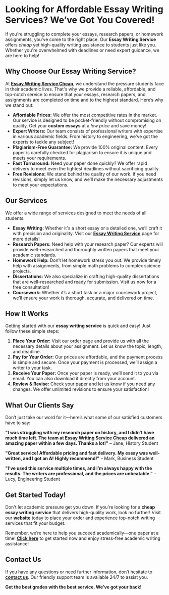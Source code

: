 # Looking for Affordable Essay Writing Services? We’ve Got You Covered!

If you're struggling to complete your essays, research papers, or homework assignments, you've come to the right place. Our **Essay Writing Service** offers _cheap_ yet high-quality writing assistance to students just like you. Whether you're overwhelmed with deadlines or need expert guidance, we are here to help!

## Why Choose Our Essay Writing Service?

At **[Essay Writing Service Cheap](https://tinyurl.com/topessay?keyword=essay+writing+service+cheap)**, we understand the pressure students face in their academic lives. That's why we provide a reliable, affordable, and top-notch service to ensure that your essays, research papers, and assignments are completed on time and to the highest standard. Here’s why we stand out:

- **Affordable Prices:** We offer the most competitive rates in the market. Our service is designed to be pocket-friendly without compromising on quality. Get your **custom essays** at a _low price_ and save money!
- **Expert Writers:** Our team consists of professional writers with expertise in various academic fields. From history to engineering, we've got the experts to tackle any subject!
- **Plagiarism-Free Guarantee:** We provide 100% original content. Every paper is carefully checked for plagiarism to ensure it is unique and meets your requirements.
- **Fast Turnaround:** Need your paper done quickly? We offer rapid delivery to meet even the tightest deadlines without sacrificing quality.
- **Free Revisions:** We stand behind the quality of our work. If you need revisions, simply let us know, and we’ll make the necessary adjustments to meet your expectations.

## Our Services

We offer a wide range of services designed to meet the needs of all students:

- **Essay Writing:** Whether it's a short essay or a detailed one, we’ll craft it with precision and originality. Visit our [**Essay Writing Service**](https://tinyurl.com/topessay?keyword=essay+writing+service+cheap) page for more details!
- **Research Papers:** Need help with your research paper? Our experts will provide well-researched and thoroughly written papers that meet your academic standards.
- **Homework Help:** Don’t let homework stress you out. We provide timely help with assignments, from simple math problems to complex science projects.
- **Dissertations:** We also specialize in crafting high-quality dissertations that are well-researched and ready for submission. Visit us now for a free consultation!
- **Coursework:** Whether it’s a short task or a major coursework project, we’ll ensure your work is thorough, accurate, and delivered on time.

## How It Works

Getting started with our **essay writing service** is quick and easy! Just follow these simple steps:

1. **Place Your Order:** Visit our [order page](https://tinyurl.com/topessay?keyword=essay+writing+service+cheap) and provide us with all the necessary details about your assignment. Let us know the topic, length, and deadline.
2. **Pay for Your Order:** Our prices are affordable, and the payment process is simple and secure. Once your payment is processed, we’ll assign a writer to your task.
3. **Receive Your Paper:** Once your paper is ready, we’ll send it to you via email. You can also download it directly from your account.
4. **Review & Revise:** Check your paper and let us know if you need any changes. We offer unlimited revisions to ensure your satisfaction!

## What Our Clients Say

Don’t just take our word for it—here’s what some of our satisfied customers have to say:

**"I was struggling with my research paper on history, and I didn’t have much time left. The team at [Essay Writing Service Cheap](https://tinyurl.com/topessay?keyword=essay+writing+service+cheap) delivered an amazing paper within a few days. Thanks a lot!"** – Jane, History Student

**"Great service! Affordable pricing and fast delivery. My essay was well-written, and I got an A! Highly recommend!"** – Mark, Business Student

**"I’ve used this service multiple times, and I’m always happy with the results. The writers are professional, and the prices are unbeatable."** – Lucy, Engineering Student

## Get Started Today!

Don't let academic pressure get you down. If you're looking for a **cheap essay writing service** that delivers high-quality work, look no further! Visit our [**website**](https://tinyurl.com/topessay?keyword=essay+writing+service+cheap) today to place your order and experience top-notch writing services that fit your budget.

Remember, we’re here to help you succeed academically—one paper at a time! **[Click here](https://tinyurl.com/topessay?keyword=essay+writing+service+cheap)** to get started now and enjoy stress-free academic writing assistance!

## Contact Us

If you have any questions or need further information, don’t hesitate to [**contact us**](https://tinyurl.com/topessay?keyword=essay+writing+service+cheap). Our friendly support team is available 24/7 to assist you.

**Get the best grades with the best service. We’ve got your back!**
